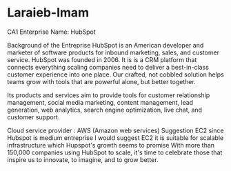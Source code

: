 # Laraieb-Imam
CA1
Enterprise Name: HubSpot

Background of the Entreprise
HubSpot is an American developer and marketer of software products for inbound marketing, sales, and customer service. HubSpot was founded in 2006. It is is a CRM platform that connects everything scaling companies need to deliver a best-in-class customer experience into one place. Our crafted, not cobbled solution helps teams grow with tools that are powerful alone, but better together.

Its products and services aim to provide tools for customer relationship management, social media marketing, content management, lead generation, web analytics, search engine optimization, live chat, and customer support.

Cloud service provider : AWS (Amazon web services)
Suggestion EC2 since Hubspot is medium entreprise I would suggest EC2 it is suitable for scalable infrastructure which Hupspot's growth seems to promise
With more than 150,000 companies using HubSpot to scale, it's time to celebrate those that inspire us to innovate, to imagine, and to grow better.
